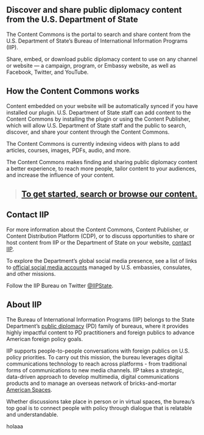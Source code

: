 ## Discover and share public diplomacy content from the U.S. Department of State
The Content Commons is the portal to search and share content from the U.S. Department of State’s Bureau of International Information Programs (IIP).

Share, embed, or download public diplomacy content to use on any channel or website — a campaign, program, or Embassy website, as well as Facebook, Twitter, and YouTube.

## How the Content Commons works
Content embedded on your website will be automatically synced if you have installed our plugin. U.S. Department of State staff can add content to the Content Commons by installing the plugin or using the Content Publisher, which will allow U.S. Department of State staff and the public to search, discover, and share your content through the Content Commons.

The Content Commons is currently indexing videos with plans to add articles, courses, images, PDFs, audio, and more.

The Content Commons makes finding and sharing public diplomacy content a better experience, to reach more people, tailor content to your audiences, and increase the influence of your content.

> ## [To get started, search or browse our content.](/)

## Contact IIP
For more information about the Content Commons, Content Publisher, or Content Distribution Platform (CDP), or to discuss opportunities to share or host content from IIP or the Department of State on your website, [contact IIP](mailto:design@america.gov).

To explore the Department’s global social media presence, see a list of links to [official social media accounts](https://www.state.gov/r/pa/ode/socialmedia/index.htm) managed by U.S. embassies, consulates, and other missions.

Follow the IIP Bureau on Twitter [@IIPState](https://twitter.com/IIPState).

## About IIP
The Bureau of International Information Programs (IIP) belongs to the State Department’s [public diplomacy](https://www.state.gov/r/index.htm) (PD) family of bureaus, where it provides highly impactful content to PD practitioners and foreign publics to advance American foreign policy goals.

IIP supports people-to-people conversations with foreign publics on U.S. policy priorities. To carry out this mission, the bureau leverages digital communications technology to reach across platforms - from traditional forms of communications to new media channels. IIP takes a strategic, data-driven approach to develop multimedia, digital communications products and to manage an overseas network of bricks-and-mortar [American Spaces](https://americanspaces.state.gov/home/).

Whether discussions take place in person or in virtual spaces, the bureau’s top goal is to connect people with policy through dialogue that is relatable and understandable.

holaaa
